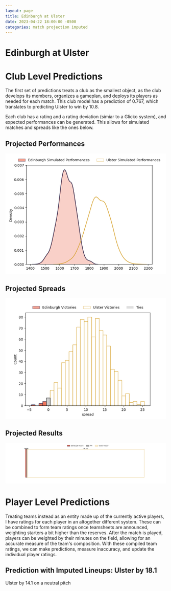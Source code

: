 ```yaml
---  
layout: page  
title: Edinburgh at Ulster  
date: 2023-04-22 18:00:00 -0500  
categories: match projection imputed  
---
```

# Edinburgh at Ulster

# Club Level Predictions


The first set of predictions treats a club as the smallest object, as the club develops its members, organizes a gameplan, and deploys its players as needed for each match. This club model has a prediction of 0.767, which translates to predicting Ulster to win by 10.8.

Each club has a rating and a rating deviation (simiar to a Glicko system), and expected performances can be generated. This allows for simulated matches and spreads like the ones below.
## Projected Performances


![Projected Performances](plots/performances_2023-04-22-Ulster-Edinburgh.png)
## Projected Spreads


![Projected Spreads](plots/spreads_2023-04-22-Ulster-Edinburgh.png)
## Projected Results


![Projected Results](plots/resultbar_2023-04-22-Ulster-Edinburgh.png)
# Player Level Predictions


Treating teams instead as an entity made up of the currently active players, I have ratings for each player in an altogether different system. These can be combined to form team ratings once teamsheets are announced, weighting starters a bit higher than the reserves. After the match is played, players can be weighted by their minutes on the field, allowing for an accurate measure of the team's composition. With these compiled team ratings, we can make predictions, measure inaccuracy, and update the individual player ratings.
## Prediction with Imputed Lineups: Ulster by 18.1


Ulster by 14.1 on a neutral pitch

